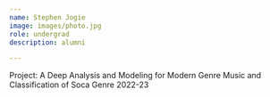 ```yaml
---
name: Stephen Jogie
image: images/photo.jpg
role: undergrad
description: alumni

---
```


Project: A Deep Analysis and Modeling for Modern Genre Music and Classification of Soca Genre
2022-23
